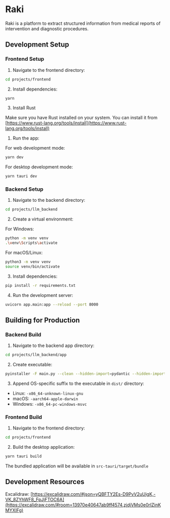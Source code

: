 # Raki
Raki is a platform to extract structured information from medical reports of intervention and diagnostic procedures.

## Development Setup

### Frontend Setup

1. Navigate to the frontend directory:

```bash
cd projects/frontend
```

2. Install dependencies:


```bash
yarn
```

3. Install Rust

Make sure you have Rust installed on your system. You can install it from [https://www.rust-lang.org/tools/install](https://www.rust-lang.org/tools/install)

1. Run the app:

For web development mode:
```bash
yarn dev
```

For desktop development mode:
```bash
yarn tauri dev
```

### Backend Setup

1. Navigate to the backend directory:
```bash
cd projects/llm_backend
```

2. Create a virtual environment:

For Windows:
```bash
python -m venv venv
.\venv\Scripts\activate
```

For macOS/Linux:
```bash
python3 -m venv venv
source venv/bin/activate
```

3. Install dependencies:
```bash
pip install -r requirements.txt
```

4. Run the development server:
```bash
uvicorn app.main:app --reload --port 8000
```

## Building for Production

### Backend Build

1. Navigate to the backend app directory:
```bash
cd projects/llm_backend/app
```

2. Create executable:
```bash
pyinstaller -F main.py --clean --hidden-import=pydantic --hidden-import=pydantic-core --hidden-import=pydantic.deprecated.decorator
```

3. Append OS-specific suffix to the executable in `dist/` directory:
- Linux: `-x86_64-unknown-linux-gnu`
- macOS: `-aarch64-apple-darwin`
- Windows: `-x86_64-pc-windows-msvc`

### Frontend Build

1. Navigate to the frontend directory:
```bash
cd projects/frontend
```

2. Build the desktop application:
```bash
yarn tauri build
```

The bundled application will be available in `src-tauri/target/bundle`

## Development Resources

Excalidraw:
[https://excalidraw.com/#json=yQBFTY2Es-D9PvV2uUigK,-VK_8ZYhWF8_FpJjFTOC6A](https://excalidraw.com/#room=13970e40647ab9ff4574,zjdjVMs0e0rIZinKMYXIFg)
```
